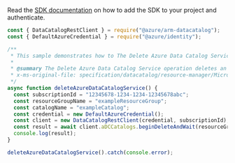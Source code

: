 Read the [SDK documentation](https://github.com/Azure/azure-sdk-for-js/blob/%40azure%2Farm-datacatalog_4.0.0/sdk/datacatalog/arm-datacatalog/README.md) on how to add the SDK to your project and authenticate.

```javascript
const { DataCatalogRestClient } = require("@azure/arm-datacatalog");
const { DefaultAzureCredential } = require("@azure/identity");

/**
 * This sample demonstrates how to The Delete Azure Data Catalog Service operation deletes an existing data catalog.
 *
 * @summary The Delete Azure Data Catalog Service operation deletes an existing data catalog.
 * x-ms-original-file: specification/datacatalog/resource-manager/Microsoft.DataCatalog/stable/2016-03-30/examples/DeleteADCCatalog.json
 */
async function deleteAzureDataCatalogService() {
  const subscriptionId = "12345678-1234-1234-12345678abc";
  const resourceGroupName = "exampleResourceGroup";
  const catalogName = "exampleCatalog";
  const credential = new DefaultAzureCredential();
  const client = new DataCatalogRestClient(credential, subscriptionId);
  const result = await client.aDCCatalogs.beginDeleteAndWait(resourceGroupName, catalogName);
  console.log(result);
}

deleteAzureDataCatalogService().catch(console.error);
```
